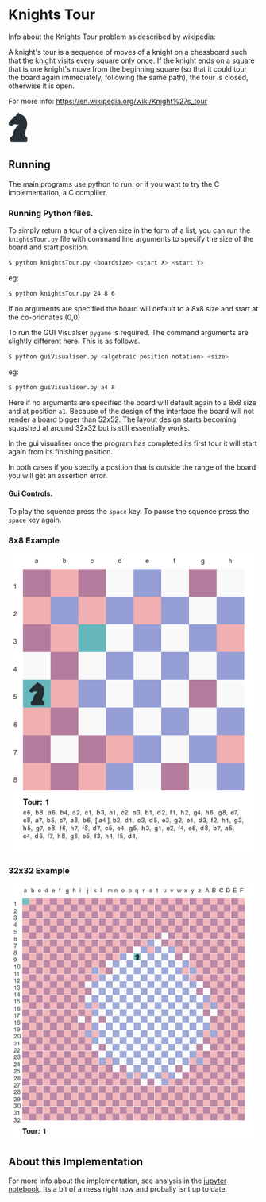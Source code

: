 # Knights Tour

Info about the Knights Tour problem as described by wikipedia:

A knight's tour is a sequence of moves of a knight on a chessboard such that 
the knight visits every square only once. If the knight ends on a square that 
is one knight's move from the beginning square (so that it could tour the board 
again immediately, following the same path), the tour is closed, otherwise it 
is open.

For more info: https://en.wikipedia.org/wiki/Knight%27s_tour

![knight](media/knight.png)

## Running

The main programs use python to run. or if you want to try the C implementation, a C compliler.

### Running Python files.

To simply return a tour of a given size in the form of a list, you can run the `knightsTour.py` file with command line arguments to specify the size of the board and start position.

```bash
$ python knightsTour.py <boardsize> <start X> <start Y> 
```
eg:

```bash
$ python knightsTour.py 24 8 6
```

If no arguments are specified the board will default to a 8x8 size and start at the co-oridnates (0,0)

To run the GUI Visualser `pygame` is required. The command arguments are slightly different here. This is as follows.
```bash
$ python guiVisualiser.py <algebraic position notation> <size>
```
eg:
```bash
$ python guiVisualiser.py a4 8
```

Here if no arguments are specified the board will default again to a 8x8 size and at position `a1`.
Because of the design of the interface the board will not render a board bigger than 52x52. The layout design starts becoming squashed at around 32x32 but is still essentially works.

In the gui visualiser once the program has completed its first tour it will start again from its finishing position.

In both cases if you specify a position that is outside the range of the board you will get an assertion error.

#### Gui Controls.

To play the squence press the `space` key. To pause the squence press the `space` key again.


### 8x8 Example

![knight gui](media/gui2.png)

### 32x32 Example

![knight gui](media/gui32.png)



## About this Implementation

For more info about the implementation, see analysis in the [jupyter notebook](https://github.com/winstonjay/knightsTour/blob/master/analysis.ipynb). Its a bit of a mess right now and probally isnt up to date.